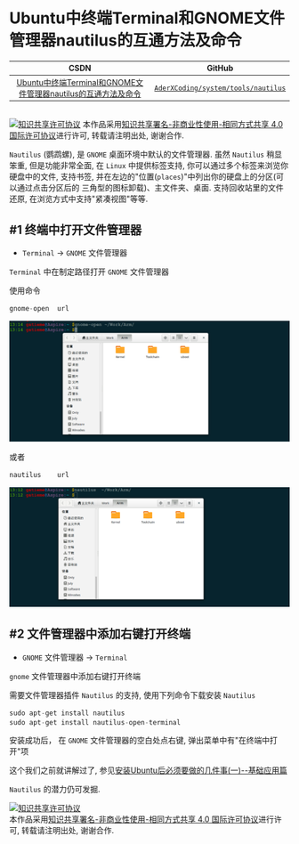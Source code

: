 Ubuntu中终端Terminal和GNOME文件管理器nautilus的互通方法及命令
=======

| CSDN | GitHub |
|:----:|:------:|
| [Ubuntu中终端Terminal和GNOME文件管理器nautilus的互通方法及命令](http://blog.csdn.net/gatieme/article/details/53165915) | [`AderXCoding/system/tools/nautilus`](https://github.com/gatieme/AderXCoding/tree/master/system/tools/nautilus) |


<br>
<a rel="license" href="http://creativecommons.org/licenses/by-nc-sa/4.0/"><img alt="知识共享许可协议" style="border-width:0" src="https://i.creativecommons.org/l/by-nc-sa/4.0/88x31.png" /></a>
本作品采用<a rel="license" href="http://creativecommons.org/licenses/by-nc-sa/4.0/">知识共享署名-非商业性使用-相同方式共享 4.0 国际许可协议</a>进行许可, 转载请注明出处, 谢谢合作.
<br>


`Nautilus` (鹦鹉螺), 是 `GNOME` 桌面环境中默认的文件管理器. 虽然 `Nautilus` 稍显笨重, 但是功能非常全面, 在 `Linux` 中提供标签支持, 你可以通过多个标签来浏览你硬盘中的文件, 支持书签, 并在左边的"位置(`places`)"中列出你的硬盘上的分区(可以通过点击分区后的 三角型的图标卸载)、主文件夹、桌面. 支持回收站里的文件还原, 在浏览方式中支持"紧凑视图"等等.



#1	终端中打开文件管理器
-------

*	`Terminal` -> `GNOME` 文件管理器


`Terminal` 中在制定路径打开 `GNOME` 文件管理器

使用命令

```cpp
gnome-open	url
```

![终端中使用 `gnome-open` 打开目录](gnome-open-url.png)


或者

```cpp
nautilus	url
```

![终端中使用 `nautilus` 打开目录](nautilus-url.png)


#2	文件管理器中添加右键打开终端
-------


*	`GNOME` 文件管理器 -> `Terminal`


`gnome` 文件管理器中添加右键打开终端


需要文件管理器插件 `Nautilus` 的支持, 使用下列命令下载安装 `Nautilus`

```cpp
sudo apt-get install nautilus
sudo apt-get install nautilus-open-terminal
```

安装成功后， 在 `GNOME` 文件管理器的空白处点右键, 弹出菜单中有"在终端中打开"项


这个我们之前就讲解过了, 参见[安装Ubuntu后必须要做的几件事(一)--基础应用篇](http://blog.csdn.net/gatieme/article/details/44856359#t25)

`Nautilus` 的潜力仍可发掘.







<a rel="license" href="http://creativecommons.org/licenses/by-nc-sa/4.0/"><img alt="知识共享许可协议" style="border-width:0" src="https://i.creativecommons.org/l/by-nc-sa/4.0/88x31.png" /></a>
<br>
本作品采用<a rel="license" href="http://creativecommons.org/licenses/by-nc-sa/4.0/">知识共享署名-非商业性使用-相同方式共享 4.0 国际许可协议</a>进行许可, 转载请注明出处, 谢谢合作.
